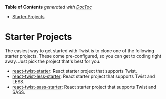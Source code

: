 <!-- START doctoc generated TOC please keep comment here to allow auto update -->
<!-- DON'T EDIT THIS SECTION, INSTEAD RE-RUN doctoc TO UPDATE -->
**Table of Contents**  *generated with [DocToc](https://github.com/thlorenz/doctoc)*

- [Starter Projects](#starter-projects)

<!-- END doctoc generated TOC please keep comment here to allow auto update -->

# Starter Projects

The easiest way to get started with Twist is to clone one of the following starter projects. These come pre-configured, so you can get to coding right away. Just pick the project that's best for you.

* [react-twist-starter](#): React starter project that supports Twist.
* [react-twist-less-starter](#): React starter project that supports Twist and LESS.
* [react-twist-sass-starter](#): React starter project that supports Twist and SASS.
